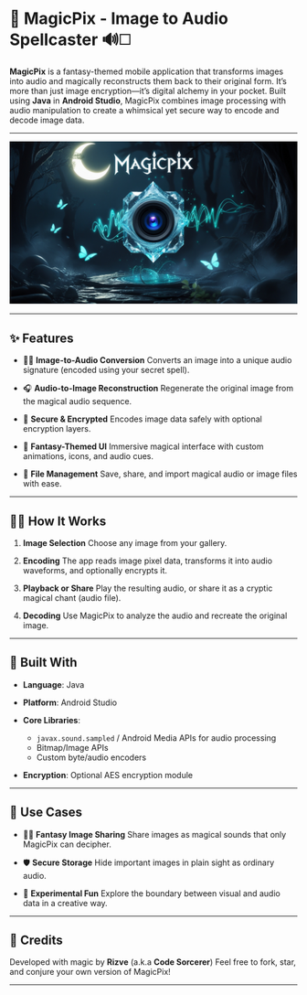 # 🌟 MagicPix - Image to Audio Spellcaster 🔊🗆️

**MagicPix** is a fantasy-themed mobile application that transforms images into audio and magically reconstructs them back to their original form. It’s more than just image encryption—it’s digital alchemy in your pocket. Built using **Java** in **Android Studio**, MagicPix combines image processing with audio manipulation to create a whimsical yet secure way to encode and decode image data.

---

![MagicPix](magicpix_banner.jpg)

---

## ✨ Features

* 🧙‍♂️ **Image-to-Audio Conversion**
  Converts an image into a unique audio signature (encoded using your secret spell).

* 🎧 **Audio-to-Image Reconstruction**
  Regenerate the original image from the magical audio sequence.

* 🔐 **Secure & Encrypted**
  Encodes image data safely with optional encryption layers.

* 🌌 **Fantasy-Themed UI**
  Immersive magical interface with custom animations, icons, and audio cues.

* 📁 **File Management**
  Save, share, and import magical audio or image files with ease.

---

## 👷️‍♀️ How It Works

1. **Image Selection**
   Choose any image from your gallery.

2. **Encoding**
   The app reads image pixel data, transforms it into audio waveforms, and optionally encrypts it.

3. **Playback or Share**
   Play the resulting audio, or share it as a cryptic magical chant (audio file).

4. **Decoding**
   Use MagicPix to analyze the audio and recreate the original image.

---

## 📱 Built With

* **Language**: Java
* **Platform**: Android Studio
* **Core Libraries**:

  * `javax.sound.sampled` / Android Media APIs for audio processing
  * Bitmap/Image APIs
  * Custom byte/audio encoders
* **Encryption**: Optional AES encryption module

---

## 🔮 Use Cases

* 🧺‍♀️ **Fantasy Image Sharing**
  Share images as magical sounds that only MagicPix can decipher.

* 🛡️ **Secure Storage**
  Hide important images in plain sight as ordinary audio.

* 🧪 **Experimental Fun**
  Explore the boundary between visual and audio data in a creative way.

---

## 👑 Credits

Developed with magic by **Rizve** (a.k.a **Code Sorcerer**)
Feel free to fork, star, and conjure your own version of MagicPix!

---
